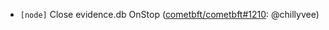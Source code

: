 - `[node]` Close evidence.db OnStop ([cometbft/cometbft\#1210](https://github.com/KYVENetwork/cometbft/v37/pull/1210): @chillyvee)
